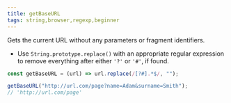 ```yaml
---
title: getBaseURL
tags: string,browser,regexp,beginner
---
```


Gets the current URL without any parameters or fragment identifiers.

- Use `String.prototype.replace()` with an appropriate regular expression to remove everything after either `'?'` or `'#'`, if found.

```js
const getBaseURL = (url) => url.replace(/[?#].*$/, "");
```

```js
getBaseURL("http://url.com/page?name=Adam&surname=Smith");
// 'http://url.com/page'
```
